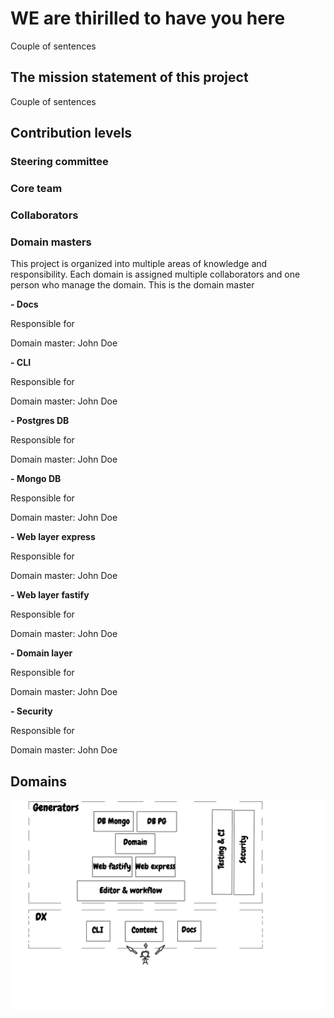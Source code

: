 # WE are thirilled to have you here

Couple of sentences

## The mission statement of this project

Couple of sentences

## Contribution levels

### Steering committee

### Core team

### Collaborators

### Domain masters

This project is organized into multiple areas of knowledge and responsibility. Each domain is assigned multiple collaborators and one person who manage the domain. This is the domain master

**- Docs**

Responsible for 

Domain master: John Doe

**- CLI**

Responsible for 

Domain master: John Doe

**- Postgres DB**

Responsible for 

Domain master: John Doe

**- Mongo DB**

Responsible for 

Domain master: John Doe

**- Web layer express**

Responsible for 

Domain master: John Doe

**- Web layer fastify**

Responsible for 

Domain master: John Doe


**- Domain layer**

Responsible for 

Domain master: John Doe

**- Security**

Responsible for 

Domain master: John Doe

## Domains

![domains](./domains.png)








